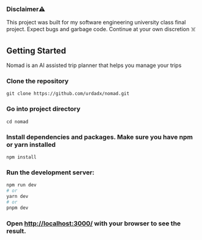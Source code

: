 ### Disclaimer⚠️
This project was built for my software engineering university class final project. Expect bugs and garbage code. Continue at your own discretion ☠️

## Getting Started

Nomad is an AI assisted trip planner that helps you manage your trips

### Clone the repository

```
git clone https://github.com/urdadx/nomad.git
```

### Go into project directory

```
cd nomad
```

### Install dependencies and packages. Make sure you have npm or yarn installed

```
npm install
```

### Run the development server:

```bash
npm run dev
# or
yarn dev
# or
pnpm dev
```

### Open [http://localhost:3000/](http://localhost:3000/) with your browser to see the result.
